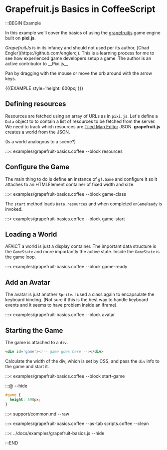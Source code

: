 # Grapefruit.js Basics in CoffeeScript

:::BEGIN Example

In this example we'll cover the basics of using the [grapefruitjs](https://github.com/grapefruitjs/grapefruit)
game engine built on __pixi.js__.

<div class='note'><em>GrapefruitJs</em> is in its infancy and should not used per its author,
[Chad Engler](https://github.com/englercj). This is a learning
process for me to see how experienced game developers setup a game. The author is an active
contributor to __Pixi.js__</div>

Pan by dragging with the mouse or move the orb around with the arrow keys.

{{{EXAMPLE style='height: 600px;'}}}

## Defining resources

Resources are fetched using an array of URLs as in `pixi.js`. Let's define a `Data` object to
to contain a list of resources to be fetched from the server. We need to track which resources are
[Tiled Map Editor](http://www.mapeditor.org/) JSON. __grapefruit.js__ creates a world from the JSON.

(Is a world analogous to a scene?)

:::< examples/grapefruit-basics.coffee --block resources

## Configure the Game

The main thing to do is define an instance of `gf.Game` and configure it so it attaches to
an HTMLElement container of fixed width and size.

:::< examples/grapefruit-basics.coffee --block game-class

The `start` method loads `Data.resources` and when completed `onGameReady` is invoked.

:::< examples/grapefruit-basics.coffee --block game-start

## Loading a World

AFAICT a world is just a display container. The important data structure is the `GameState` and
more importantly the active state. Inside the `GameState` is the game loop.

:::< examples/grapefruit-basics.coffee --block game-ready


## Add an Avatar

The avatar is just another `Sprite`. I used a class again to encapsulate the keyboard binding. (Not sure if this
is the best way to handle keyboard events and it seems to have problem inside an iframe).

:::< examples/grapefruit-basics.coffee --block avatar


## Starting the Game

The game is attached to a `div`.

```html
<div id='game'><!-- game goes here --></div>
```

Calculate the width of the div, which is set by CSS, and pass the `div` info to the game and start it.

:::< examples/grapefruit-basics.coffee --block start-game

:::@ --hide

```css
#game {
  height: 590px;
}
```

:::< support/common.md --raw

:::< examples/grapefruit-basics.coffee --as-tab scripts.coffee --clean

:::< ../docs/examples/grapefruit-basics.js --hide

:::END
